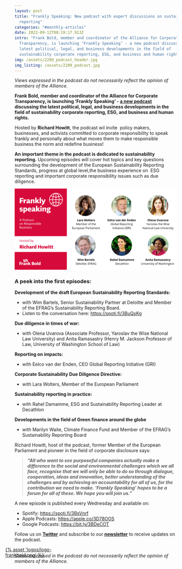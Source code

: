 ```yaml
---
layout: post
title: "Frankly Speaking: New podcast with expert discussions on sustainability
  reporting"
categories: "#monthly-articles"
date: 2022-09-12T08:19:17.913Z
intro: "Frank Bold, member and coordinator of the Alliance for Corporate
  Transparency, is launching ‘Frankly Speaking’ - a new podcast discussing the
  latest political, legal, and business developments in the field of
  sustainability corporate reporting, ESG, and business and human rights. "
img: /assets/2209_podcast_header.jpg
img_listing: /assets/2209_podcast.jpg
---
```

*Views expressed in the podcast do not necessarily reflect the opinion of members of the Alliance.* 

**Frank Bold, member and coordinator of the Alliance for Corporate Transparency, is launching ‘Frankly Speaking’ - [a new podcast](https://spoti.fi/3BsVnrf) discussing the latest political, legal, and business developments in the field of sustainability corporate reporting, ESG, and business and human rights.** 

Hosted by **Richard Howitt**, the podcast wil invite  policy makers, businesses, and activists committed to corporate responsibility to speak frankly and personally about what moves them to make responsible business the norm and redefine business!

**An important theme in the podcast is dedicated to sustainability reporting.** Upcoming episodes will cover hot topics and key questions surrounding the development of the European Sustainability Reporting Standards, progress at global level,the business experience on  ESG reporting and important corporate responsibility issues such as due diligence. 

![Frankly Speaking](/assets/speakers-4-.png "Frankly Speaking")

### A peek into the first episodes:

**Development of the draft European Sustainability Reporting Standards:** 

* with Wim Bartels, Senior Sustainability Partner at Deloitte and Member of the EFRAG’s Sustainability Reporting Board. 
* Listen to the conversation here: <https://spoti.fi/3BuQxKg>[](https://spoti.fi/3BsVnrf)

**Due diligence in times of war:** 

* with Olena Uvarova (Associate Professor, Yaroslav the Wise National Law University) and Anita Ramasastry (Henry M. Jackson Professor of Law, University of Washington School of Law)

**Reporting on impacts:**

* with Eelco van der Enden, CEO Global Reporting Initiative (GRI)

**Corporate Sustainability Due Diligence Directive:**

* with Lara Wolters, Member of the European Parliament

**Sustainability reporting in practice:**

* with Rahel Damamme, ESG and Sustainability Reporting Leader at Decathlon

**Developments in the field of Green finance around the globe**

* with Marilyn Waite, Climate Finance Fund and Member of the EFRAG’s Sustainability Reporting Board

Richard Howitt, host of the podcast, former Member of the European Parliament and pioneer in the field of corporate disclosure says: 

> ***“All who want to see purposeful companies actually make a difference to the social and environmental challenges which we all face, recognise that we will only be able to do so through dialogue, cooperation, ideas and innovation, better understanding of the challenges and by achieving an accountability for all of us, for the contribution we need to make. ‘Frankly Speaking’ hopes to be a forum for all of these. We hope you will join us.”*** 

A new episode is published every Wednesday and available on:

* Spotify: <https://spoti.fi/3BsVnrf>
* Apple Podcasts: <https://apple.co/3D78OOS>
* Google Podcasts: <https://bit.ly/3BDeCOT>

Follow us on **[Twitter](https://twitter.com/purposeofcorp)** and subscribe to our **[newsletter](https://purposeofcorporation.us10.list-manage.com/subscribe?u=66bafd0ef0d33f5bf8fbe1e87&id=70e69006a7)** [](http://eepurl.com/ciwcQD)to receive updates on the podcast.

<a href="https://en.frankbold.org/" style="
max-width: 200px;
display: block;
margin-left: -29px;
margin-bottom: -29px;">{% asset 'logos/logo-frankbold.png' %}</a>

*Views expressed in the podcast do not necessarily reflect the opinion of members of the Alliance.*